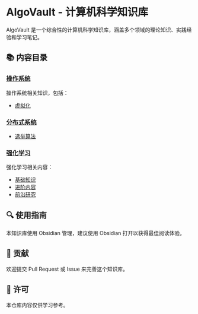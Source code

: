 # AlgoVault - 计算机科学知识库

AlgoVault 是一个综合性的计算机科学知识库，涵盖多个领域的理论知识、实践经验和学习笔记。

## 📚 内容目录

### [操作系统](./操作系统/)
操作系统相关知识，包括：
- [虚拟化](./操作系统/虚拟化/)

### [分布式系统](./分布式/)
- [选举算法](./分布式系统/选举算法)
### [强化学习](./强化学习/)
强化学习相关内容：
- [基础知识](./强化学习/基础/)
- [进阶内容](./强化学习/进阶/)
- [前沿研究](./强化学习/前沿/)

## 🔍 使用指南

本知识库使用 Obsidian 管理，建议使用 Obsidian 打开以获得最佳阅读体验。

## 🤝 贡献

欢迎提交 Pull Request 或 Issue 来完善这个知识库。

## 📝 许可

本仓库内容仅供学习参考。